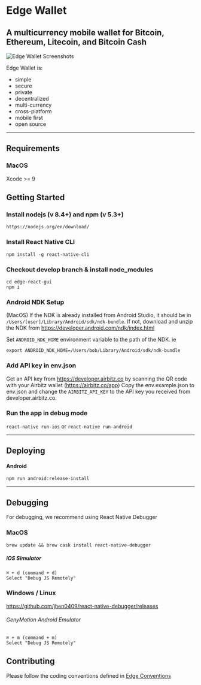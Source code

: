 # Edge Wallet

## A multicurrency mobile wallet for Bitcoin, Ethereum, Litecoin, and Bitcoin Cash

![Edge Wallet Screenshots](https://cdn-images-1.medium.com/max/1600/1*xMZMuK0_jGNZNzduvggsdw.png)

Edge Wallet is:

* simple
* secure
* private
* decentralized
* multi-currency
* cross-platform
* mobile first
* open source

---

## Requirements

  ### MacOS
   
   Xcode >= 9

## Getting Started

### Install nodejs (v 8.4+) and npm (v 5.3+)

    https://nodejs.org/en/download/
    
### Install React Native CLI

    npm install -g react-native-cli

### Checkout develop branch & install node_modules

    cd edge-react-gui
    npm i

### Android NDK Setup

(MacOS) If the NDK is already installed from Android Studio, it should be in `/Users/[user]/Library/Android/sdk/ndk-bundle`.
If not, download and unzip the NDK from https://developer.android.com/ndk/index.html

Set `ANDROID_NDK_HOME` environment variable to the path of the NDK. ie

    export ANDROID_NDK_HOME=/Users/bob/Library/Android/sdk/ndk-bundle

### Add API key in env.json

Get an API key from https://developer.airbitz.co by scanning the QR code with your Airbitz wallet (https://airbitz.co/app)
Copy the env.example.json to env.json and change the `AIRBITZ_API_KEY` to the API key you received from developer.airbitz.co.

### Run the app in debug mode

`react-native run-ios` or `react-native run-android`

---

## Deploying

#### Android

    npm run android:release-install

---

## Debugging

For debugging, we recommend using React Native Debugger

### MacOS

`brew update && brew cask install react-native-debugger`

##### iOS Simulator

    ⌘ + d (command + d)
    Select "Debug JS Remotely"

### Windows / Linux

https://github.com/jhen0409/react-native-debugger/releases

###### GenyMotion Android Emulator

    ⌘ + m (command + m)
    Select "Debug JS Remotely"

## Contributing

Please follow the coding conventions defined in [Edge Conventions](https://github.com/Airbitz/edge-conventions)
